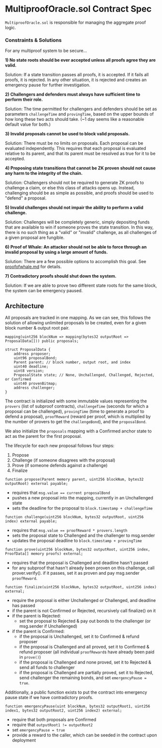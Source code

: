 # MultiproofOracle.sol Contract Spec

`MultiproofOracle.sol` is responsible for managing the aggregate proof logic.

### Constraints & Solutions

For any multiproof system to be secure...

**1) No state roots should be ever accepted unless all proofs agree they are valid.**

Solution: If a state transition passes all proofs, it is accepted. If it fails all proofs, it is rejected. In any other situation, it is rejected and creates an emergency pause for further investigation.

**2) Challengers and defenders must always have sufficient time to perform their role.**

Solution: The time permitted for challengers and defenders should be set as parameters `challengeTime` and `provingTime`, based on the upper bounds of how long these two acts should take. (~1 day seems like a reasonable default value for both.)

**3) Invalid proposals cannot be used to block valid proposals.**

Solution: There must be no limits on proposals. Each proposal can be evaluated independently. This requires that each proposal is evaluated relative to its parent, and that its parent must be resolved as true for it to be accepted.

**4) Proposing state transitions that cannot be ZK proven should not cause any harm to the integrity of the chain.**

Solution: Challengers should not be required to generate ZK proofs to challenge a claim, or else this class of attacks opens up. Instead, challenging should be as simple as possible, and proofs should be used to "defend" a proposal.

**5) Invalid challenges should not impair the ability to perform a valid challenge.**

Solution: Challenges will be completely generic, simply depositing funds that are available to win if someone proves the state transition. In this way, there is no such thing as a "valid" or "invalid" challenge, as all challenges of a given proposal are fungible.

**6) Proof of Whale: An attacker should not be able to force through an invalid proposal by using a large amount of funds.**

Solution: There are a few possible options to accomplish this goal. See [proofofwhale.md](./proofofwhale.md) for details.

**7) Contradictory proofs should shut down the system.**

Solution: If we are able to prove two different state roots for the same block, the system can be emergency paused.

## Architecture

All proposals are tracked in one mapping. As we can see, this follows the solution of allowing unlimited proposals to be created, even for a given block number & output root pair.

```solidity
mapping(uint256 blockNum => mapping(bytes32 outputRoot => ProposalData[])) public proposals;

struct ProposalData {
    address proposer;
    uint96 proposalBond;
    Parent parent; // block number, output root, and index
    uint40 deadline;
    uint8 version;
    ProposalState state; // None, Unchallenged, Challenged, Rejected, or Confirmed
    uint40 provenBitmap;
    address challenger;
}
```

The contract is initialized with some immutable values representing the `provers` (list of subproof contracts), `challengeTime` (seconds for which a proposal can be challenged), `provingTime` (time to generate a proof to defend a proposal), `proofReward` (reward per proof, which is multiplied by the number of provers to get the `challengeBond`), and the `proposalBond`.

We also initialize the `proposals` mapping with a Confirmed anchor state to act as the parent for the first proposal.

The lifecycle for each new proposal follows four steps:
1) Propose
2) Challenge (if someone disagrees with the proposal)
3) Prove (if someone defends against a challenge)
4) Finalize

```solidity
function propose(Parent memory parent, uint256 blockNum, bytes32 outputRoot) external payable;
```
- requires that `msg.value == current proposalBond`
- pushes a new proposal into the mapping, currently in an Unchallenged state
- sets the deadline for the proposal to `block.timestamp + challengeTime`

```solidity
function challenge(uint256 blockNum, bytes32 outputRoot, uint256 index) external payable;
```
- requires that `msg.value == proofReward * provers.length`
- sets the proposal state to Challenged and the challenger to msg.sender
- updates the proposal deadline to `block.timestamp + provingTime`

```solidity
function prove(uint256 blockNum, bytes32 outputRoot, uint256 index, ProofData[] memory proofs) external;
```
- requires that the proposal is Challenged and deadline hasn't passed
- for any subproof that hasn't already been proven on this challenge, call prover.verify(). if it passes, set it as proven and pay msg.sender `proofReward`.

```solidity
function finalize(uint256 blockNum, bytes32 outputRoot, uint256 index) external;
```
- require the proposal is either Unchallenged or Challenged, and deadline has passed
- if the parent is not Confirmed or Rejected, recursively call finalize() on it
- if the parent is Rejected:
    - set the proposal to Rejected & pay out bonds to the challenger (or msg.sender if Unchallenged)
- if the parent is Confirmed:
    - if the proposal is Unchallenged, set it to Confirmed & refund proposer
    - if the proposal is Challenged and all proved, set it to Confirmed & refund proposer (all individual `proofReward`s have already been paid in `prove()`)
    - if the proposal is Challenged and none proved, set it to Rejected & send all funds to challenger
    - if the proposal is Challenged are partially proved, set it to Rejected, send challenger the remaining bonds, and set `emergencyPause = true`.

Additionally, a public function exists to put the contract into emergency pause state if we have contradictory proofs.

```solidity
function emergencyPause(uint blockNum, bytes32 outputRoot1, uint256 index1, bytes32 outputRoot2, uint256 index2) external;
```
- require that both proposals are Confirmed
- require that `outputRoot1 != outputRoot2`
- set `emergencyPause = true`
- provide a reward to the caller, which can be seeded in the contract upon deployment
